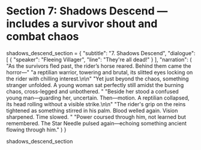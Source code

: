 # Section 7: Shadows Descend — includes a survivor shout and combat chaos
shadows_descend_section = {
    "subtitle": "7. Shadows Descend",
    "dialogue": [
        {
            "speaker": "Fleeing Villager",
            "line": "They're all dead!"
        }
    ],
    "narration": (
        "As the survivors fled past, the rider’s horse reared. Behind them came the horror—"
        "a reptilian warrior, towering and brutal, its slitted eyes locking on the rider with chilling interest.\n\n"
        "Yet just beyond the chaos, something stranger unfolded. A young woman sat perfectly still amidst the burning chaos, cross-legged and unbothered. "
        "Beside her stood a confused young man—guarding her, uncertain. Then—motion. A reptilian collapsed, its head rolling without a visible strike.\n\n"
        "The rider's grip on the reins tightened as something stirred in his palm. Blood welled again. Vision sharpened. Time slowed. "
        "Power coursed through him, not learned but remembered. The Star Needle pulsed again—echoing something ancient flowing through him."
    )
}

shadows_descend_section